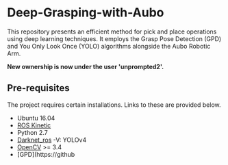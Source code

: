 # Deep-Grasping-with-Aubo
This repository presents an efficient method for pick and place operations using deep learning techniques. It employs the Grasp Pose Detection (GPD) and You Only Look Once (YOLO) algorithms alongside the Aubo Robotic Arm.

**New ownership is now under the user 'unprompted2'.**

## Pre-requisites

The project requires certain installations. Links to these are provided below.

- Ubuntu 16.04
- [ROS Kinetic](http://wiki.ros.org/kinetic/Installation/Ubuntu)
- Python 2.7
- [Darknet_ros](https://github.com/leggedrobotics/darknet_ros) -V: YOLOv4
- [OpenCV](https://www.pyimagesearch.com/2016/10/24/ubuntu-16-04-how-to-install-opencv/) >= 3.4
- [GPD](https://github